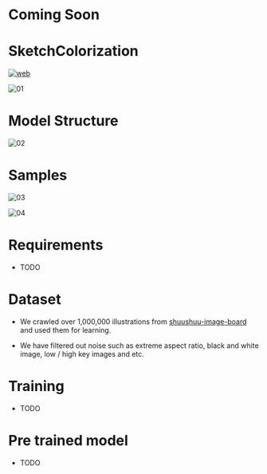 # Coming Soon

# SketchColorization

[![web](./src/web_01.png)](https://omnissiah.ys2lee.com/)

![01](./src/01.png)

# Model Structure

![02](./src/02.jpg)

# Samples

![03](./src/03.jpg)

![04](./src/04.jpg)

# Requirements

- TODO

# Dataset

- We crawled over 1,000,000 illustrations from [shuushuu-image-board](https://e-shuushuu.net/) and used them for learning.

- We have filtered out noise such as extreme aspect ratio, black and white image, low / high key images and etc.

# Training

- TODO

# Pre trained model

- TODO
